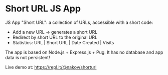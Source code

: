 # Short URL JS App

JS App "Short URL": a collection of URLs, accessible with a short code:
 - Add a new URL -> generates a short URL
 - Redirect by short URL to the original URL
 - Statistics: URL | Short URL | Date Created | Visits

The app is based on Node.js + Express.js + Pug. It has no database and app data is not persistent!

Live demo at: https://repl.it/@nakov/shorturl
